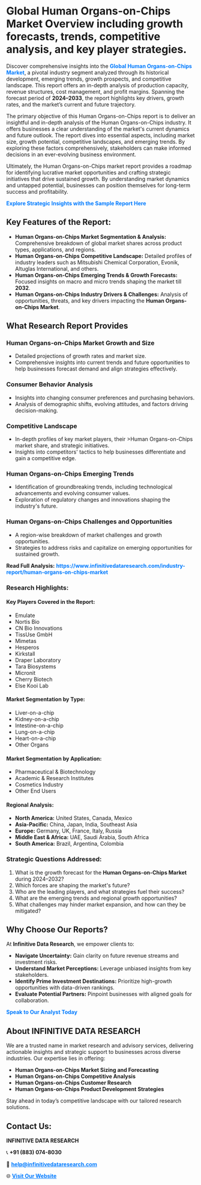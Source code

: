 <h1>Global Human Organs-on-Chips Market Overview including growth forecasts, trends, competitive analysis, and key player strategies.</h1>
<p>
Discover comprehensive insights into the 
<a href="https://www.infinitivedataresearch.com/industry-report/human-organs-on-chips-market" rel="dofollow" style="color: #007BFF; text-decoration: none;"><strong>Global Human Organs-on-Chips Market</strong></a>, a pivotal industry segment analyzed through its historical development, emerging trends, growth prospects, and competitive landscape. This report offers an in-depth analysis of production capacity, revenue structures, cost management, and profit margins. Spanning the forecast period of <strong>2024–2033</strong>, the report highlights key drivers, growth rates, and the market’s current and future trajectory.
</p>
<p>
The primary objective of this Human Organs-on-Chips report is to deliver an insightful and in-depth analysis of the Human Organs-on-Chips industry. It offers businesses a clear understanding of the market's current dynamics and future outlook. The report dives into essential aspects, including market size, growth potential, competitive landscapes, and emerging trends. By exploring these factors comprehensively, stakeholders can make informed decisions in an ever-evolving business environment.
</p>
<p>
Ultimately, the Human Organs-on-Chips market report provides a roadmap for identifying lucrative market opportunities and crafting strategic initiatives that drive sustained growth. By understanding market dynamics and untapped potential, businesses can position themselves for long-term success and profitability.
</p>
<p>
<a href="https://www.infinitivedataresearch.com/request-sample/reportId=106496" style="color: #007BFF; text-decoration: none;"><strong>Explore Strategic Insights with the Sample Report Here</strong></a>
</p>

<h2>Key Features of the Report:</h2>
<ul>
<li><strong>Human Organs-on-Chips Market Segmentation & Analysis:</strong> Comprehensive breakdown of global market shares across product types, applications, and regions.</li>
<li><strong>Human Organs-on-Chips Competitive Landscape:</strong> Detailed profiles of industry leaders such as Mitsubishi Chemical Corporation, Evonik, Altuglas International, and others.</li>
<li><strong>Human Organs-on-Chips Emerging Trends & Growth Forecasts:</strong> Focused insights on macro and micro trends shaping the market till <strong>2032</strong>.</li>
<li><strong>Human Organs-on-Chips Industry Drivers & Challenges:</strong> Analysis of opportunities, threats, and key drivers impacting the <strong>Human Organs-on-Chips Market</strong>.</li>
</ul>

<h2>What Research Report Provides</h2>
<h3>Human Organs-on-Chips Market Growth and Size</h3>
<ul>
<li>Detailed projections of growth rates and market size.</li>
<li>Comprehensive insights into current trends and future opportunities to help businesses forecast demand and align strategies effectively.</li>
</ul>

<h3>Consumer Behavior Analysis</h3>
<ul>
<li>Insights into changing consumer preferences and purchasing behaviors.</li>
<li>Analysis of demographic shifts, evolving attitudes, and factors driving decision-making.</li>
</ul>

<h3>Competitive Landscape</h3>
<ul>
<li>In-depth profiles of key market players, their >Human Organs-on-Chips market share, and strategic initiatives.</li>
<li>Insights into competitors' tactics to help businesses differentiate and gain a competitive edge.</li>
</ul>

<h3>Human Organs-on-Chips Emerging Trends</h3>
<ul>
<li>Identification of groundbreaking trends, including technological advancements and evolving consumer values.</li>
<li>Exploration of regulatory changes and innovations shaping the industry's future.</li>
</ul>

<h3>Human Organs-on-Chips Challenges and Opportunities</h3>
<ul>
<li>A region-wise breakdown of market challenges and growth opportunities.</li>
<li>Strategies to address risks and capitalize on emerging opportunities for sustained growth.</li>
</ul>
<p><strong>Read Full Analysis:</strong> <a href="https://www.infinitivedataresearch.com/industry-report/human-organs-on-chips-market" rel="dofollow" style="color: #007BFF; text-decoration: none;"><strong>https://www.infinitivedataresearch.com/industry-report/human-organs-on-chips-market</strong></a></p>
<h3>Research Highlights:</h3>
<h4>Key Players Covered in the Report:</h4>
<ul><li>Emulate</li><li>Nortis Bio</li><li>CN Bio Innovations</li><li>TissUse GmbH</li><li>Mimetas</li><li>Hesperos</li><li>Kirkstall</li><li>Draper Laboratory</li><li>Tara Biosystems</li><li>Micronit</li><li>Cherry Biotech</li><li>Else Kooi Lab</li></ul>
<h4>Market Segmentation by Type:</h4>
<ul><li>Liver-on-a-chip</li><li>Kidney-on-a-chip</li><li>Intestine-on-a-chip</li><li>Lung-on-a-chip</li><li>Heart-on-a-chip</li><li>Other Organs</li></ul>
<h4>Market Segmentation by Application:</h4>
<ul><li>Pharmaceutical &amp; Biotechnology</li><li>Academic &amp; Research Institutes</li><li>Cosmetics Industry</li><li>Other End Users</li></ul>

<h4>Regional Analysis:</h4>
<ul>
<li><strong>North America:</strong> United States, Canada, Mexico</li>
<li><strong>Asia-Pacific:</strong> China, Japan, India, Southeast Asia</li>
<li><strong>Europe:</strong> Germany, UK, France, Italy, Russia</li>
<li><strong>Middle East & Africa:</strong> UAE, Saudi Arabia, South Africa</li>
<li><strong>South America:</strong> Brazil, Argentina, Colombia</li>
</ul>

<h3>Strategic Questions Addressed:</h3>
<ol>
<li>What is the growth forecast for the <strong>Human Organs-on-Chips Market</strong> during 2024–2032?</li>
<li>Which forces are shaping the market's future?</li>
<li>Who are the leading players, and what strategies fuel their success?</li>
<li>What are the emerging trends and regional growth opportunities?</li>
<li>What challenges may hinder market expansion, and how can they be mitigated?</li>
</ol>

<h2>Why Choose Our Reports?</h2>
<p>At <strong>Infinitive Data Research</strong>, we empower clients to:</p>
<ul>
<li><strong>Navigate Uncertainty:</strong> Gain clarity on future revenue streams and investment risks.</li>
<li><strong>Understand Market Perceptions:</strong> Leverage unbiased insights from key stakeholders.</li>
<li><strong>Identify Prime Investment Destinations:</strong> Prioritize high-growth opportunities with data-driven rankings.</li>
<li><strong>Evaluate Potential Partners:</strong> Pinpoint businesses with aligned goals for collaboration.</li>
</ul>
<p><a href="https://www.infinitivedataresearch.com/industry-report/human-organs-on-chips-market" rel="dofollow" style="color: #007BFF; text-decoration: none;"><strong>Speak to Our Analyst Today</strong></a></p>

<h2>About INFINITIVE DATA RESEARCH</h2>
<p>We are a trusted name in market research and advisory services, delivering actionable insights and strategic support to businesses across diverse industries. Our expertise lies in offering:</p>
<ul>
<li><strong>Human Organs-on-Chips Market Sizing and Forecasting</strong></li>
<li><strong>Human Organs-on-Chips Competitive Analysis</strong></li>
<li><strong>Human Organs-on-Chips Customer Research</strong></li>
<li><strong>Human Organs-on-Chips Product Development Strategies</strong></li>
</ul>
<p>Stay ahead in today’s competitive landscape with our tailored research solutions.</p>

<h2>Contact Us:</h2>
<p><strong>INFINITIVE DATA RESEARCH</strong></p>
<p>📞 <strong>+91 (883) 074-8030</strong></p>
<p>📧 <strong><a href="mailto:help@infinitivedataresearch.com" style="color: #007BFF;">help@infinitivedataresearch.com</a></strong></p>
<p>🌐 <strong><a href="https://www.infinitivedataresearch.com" rel="dofollow" style="color: #007BFF;">Visit Our Website</a></strong></p>